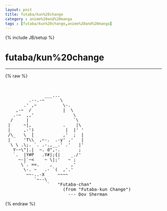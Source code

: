 ```yaml
---
layout: post
title: futaba/kun%20change
category : anime%20and%20manga
tags : [futaba/kun%20change,anime%20and%20manga]
---
```

{% include JB/setup %}
# futaba/kun%20change
---
{% raw %}
<pre>


               ___...
         .--.-~      \
       .&#039; ,~          \-.
    ,-~  /            |  \
   .-~  ,,&#039;               \
  /     |                 `\
 |     ~|,            .    |\
 |     ,-&#039;)            |  |&#039; &#039;
 /\_   \  [           ,&#039;  ;  |
 |     &#039;T\\  ,~-.  .-y&#039; ,&#039;   |
  \ \ .\;. `. .-.,__.&#039; .&#039;   |&#039;
   Y-~\&quot;|.|  ~. d&quot;,-.       ;
   `.  |Y#P   .Y#|;{|    _./&#039;
     ~-|`~&lt;    ~ \|;&#039;   ~ ;
      \`. ==.    ,       ,&#039;
       \-. ~   .- `(  ,&#039;.&#039;
        ~~-..-X     ~~~~
           `~--\
                `   &quot;Futaba-chan&quot;
                      (from &quot;Futaba-kun Change&quot;)
                        --- Dov Sherman </pre>
{% endraw %}

